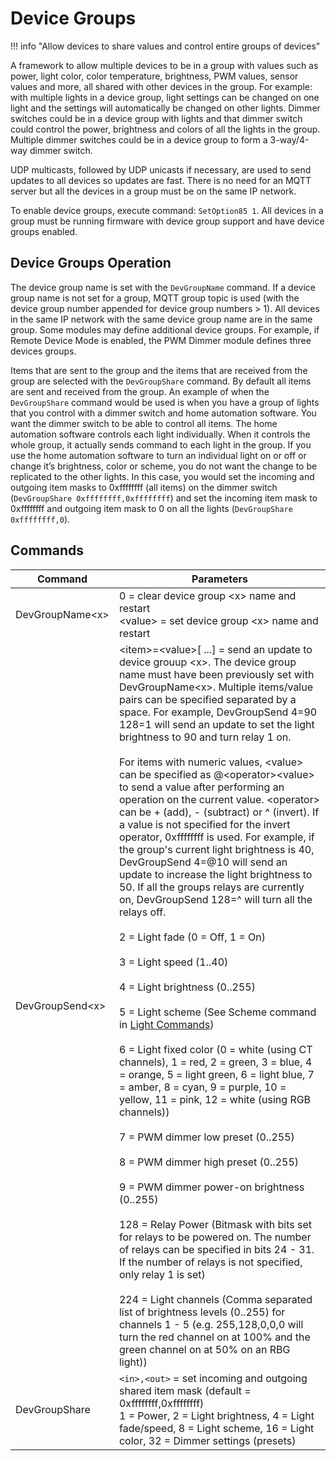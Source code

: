 # Device Groups

!!! info "Allow devices to share values and control entire groups of devices"

A framework to allow multiple devices to be in a group with values such as power, light color, color temperature, brightness, PWM values, sensor values and more, all shared with other devices in the group. For example: with multiple lights in a device group, light settings can be changed on one light and the settings will automatically be changed on  other lights. Dimmer switches could be in a device group with lights and that dimmer switch could control the power, brightness and colors of all the lights in the group. Multiple dimmer switches could be in a device group to form a 3-way/4-way dimmer switch.

UDP multicasts, followed by UDP unicasts if necessary, are used to send updates to all devices so updates are fast. There is no need for an MQTT server but all the devices in a group must be on the same IP network.

To enable device groups, execute command:  `SetOption85 1`. All devices in a group must be running firmware with device group support and have device groups enabled.

## Device Groups Operation

The device group name is set with the `DevGroupName` command. If a device group name is not set for a group, MQTT group topic is used (with the device group number appended for device group numbers > 1). All devices in the same IP network with the same device group name are in the same group. Some modules may define additional device groups. For example, if Remote Device Mode is enabled, the PWM Dimmer module defines three devices groups.

Items that are sent to the group and the items that are received from the group are selected with the `DevGroupShare` command. By default all items are sent and received from the group. An example of when the `DevGroupShare` command would be used is when you have a group of lights that you control with a dimmer switch and home automation software. You want the dimmer switch to be able to control all items. The home automation software controls each light individually. When it controls the whole group, it actually sends command to each light in the group. If you use the home automation software to turn an individual light on or off or change it’s brightness, color or scheme, you do not want the change to be replicated to the other lights. In this case, you would set the incoming and outgoing item masks to 0xffffffff (all items) on the dimmer switch (`DevGroupShare 0xffffffff,0xffffffff`) and set the incoming item mask to 0xffffffff and outgoing item mask to 0 on all the lights (`DevGroupShare 0xffffffff,0`).

## Commands

| Command | Parameters|
| --- | --- |
| DevGroupName&lt;x> | 0 = clear device group &lt;x> name and restart<br>&lt;value> = set device group &lt;x> name and restart
| DevGroupSend&lt;x> | &lt;item>=&lt;value>[ ...] = send an update to device grouup &lt;x>. The device group name must have been previously set with DevGroupName&lt;x>. Multiple items/value pairs can be specified separated by a space. For example, DevGroupSend 4=90 128=1 will send an update to set the light brightness to 90 and turn relay 1 on.<br><br>For items with numeric values, &lt;value> can be specified as @&lt;operator>&lt;value> to send a value after performing an operation on the current value. &lt;operator> can be + (add), - (subtract) or ^ (invert). If a value is not specified for the invert operator, 0xffffffff is used. For example, if the group's current light brightness is 40, DevGroupSend 4=@10 will send an update to increase the light brightness to 50. If all the groups relays are currently on, DevGroupSend 128=^ will turn all the relays off.<br><br>2 = Light fade (0 = Off, 1 = On)<br><br>3 = Light speed (1..40)<br><br>4 = Light brightness (0..255)<br><br>5 = Light scheme (See Scheme command in <a href="https://tasmota.github.io/docs/Commands/#light">Light Commands</a>)<br><br>6 = Light fixed color (0 = white (using CT channels), 1 = red, 2 = green, 3 = blue, 4 = orange, 5 = light green, 6 = light blue, 7 = amber, 8 = cyan, 9 = purple, 10 = yellow, 11 = pink, 12 = white (using RGB channels))<br><br>7 = PWM dimmer low preset (0..255)<br><br>8 = PWM dimmer high preset (0..255)<br><br>9 = PWM dimmer power-on brightness (0..255)<br><br>128 = Relay Power (Bitmask with bits set for relays to be powered on. The number of relays can be specified in bits 24 - 31. If the number of relays is not specified, only relay 1 is set)<br><br>224 = Light channels (Comma separated list of brightness levels (0..255) for channels 1 - 5 (e.g. 255,128,0,0,0  will turn the red channel on at 100% and the green channel on at 50% on an RBG light))
| DevGroupShare | `<in>,<out>` = set incoming and outgoing shared item mask (default = 0xffffffff,0xffffffff)<br>1 = Power, 2 = Light brightness, 4 = Light fade/speed, 8 = Light scheme, 16 = Light color, 32 = Dimmer settings (presets)
